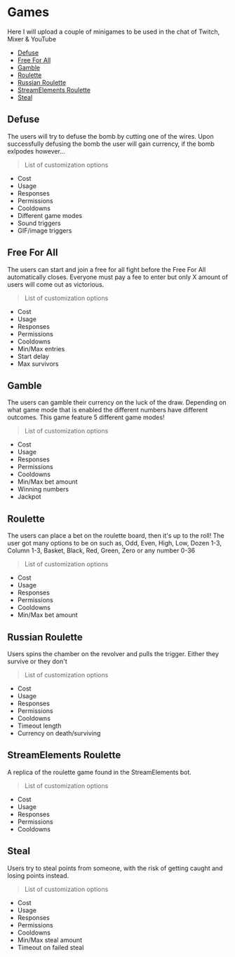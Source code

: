 # Games
Here I will upload a couple of minigames to be used in the chat of Twitch, Mixer & YouTube  
- [Defuse](https://github.com/castorr/Chatbot-Scripts/blob/master/Games/Readme.md#defuse)  
- [Free For All](https://github.com/castorr/Chatbot-Scripts/tree/master/Games#free-for-all)  
- [Gamble](https://github.com/castorr/Chatbot-Scripts/tree/master/Games#gamble)  
- [Roulette](https://github.com/castorr/Chatbot-Scripts/tree/master/Games#roulette)  
- [Russian Roulette](https://github.com/castorr/Chatbot-Scripts/tree/master/Games#russian-roulette)  
- [StreamElements Roulette](https://github.com/castorr/Chatbot-Scripts/tree/master/Games#streamelements-roulette)  
- [Steal](https://github.com/castorr/Chatbot-Scripts/tree/master/Games#steal)  

## Defuse
The users will try to defuse the bomb by cutting one of the wires. Upon successfully defusing the bomb the user will gain currency, if the bomb exlpodes however...  

> List of customization options
- Cost
- Usage
- Responses
- Permissions
- Cooldowns
- Different game modes
- Sound triggers
- GIF/image triggers

## Free For All
The users can start and join a free for all fight before the Free For All automatically closes. Everyone must pay a fee to enter but only X amount of users will come out as victorious.

> List of customization options
- Cost
- Usage
- Responses
- Permissions
- Cooldowns
- Min/Max entries
- Start delay
- Max survivors

## Gamble  
The users can gamble their currency on the luck of the draw. Depending on what game mode that is enabled the different numbers have different outcomes. This game feature 5 different game modes!  

> List of customization options
- Cost
- Usage
- Responses
- Permissions
- Cooldowns
- Min/Max bet amount
- Winning numbers
- Jackpot 

## Roulette
The users can place a bet on the roulette board, then it's up to the roll! The user got many options to be on such as, Odd, Even, High, Low, Dozen 1-3, Column 1-3, Basket, Black, Red, Green, Zero or any number 0-36

> List of customization options
- Cost
- Usage
- Responses
- Permissions
- Cooldowns
- Min/Max bet amount

## Russian Roulette
Users spins the chamber on the revolver and pulls the trigger. Either they survive or they don't

> List of customization options
- Cost
- Usage
- Responses
- Permissions
- Cooldowns
- Timeout length
- Currency on death/surviving

## StreamElements Roulette
A replica of the roulette game found in the StreamElements bot.

> List of customization options
- Cost
- Usage
- Responses
- Permissions
- Cooldowns

## Steal
Users try to steal points from someone, with the risk of getting caught and losing points instead.

> List of customization options
- Cost
- Usage
- Responses
- Permissions
- Cooldowns
- Min/Max steal amount
- Timeout on failed steal
